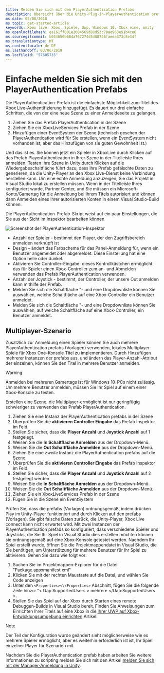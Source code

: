 ```yaml
---
title: Melden Sie sich mit den PlayerAuthentication Prefabs
description: Übersicht über die Unity-Plug-in-PlayerAuthentication prefabs
ms.date: 05/08/2018
ms.topic: get-started-article
keywords: Xbox live, Xbox, Spiele, Uwp, Windows 10, Xbox eine, unity
ms.openlocfilehash: ea161ff801e2004569d88d53c78ae963e91b4ce6
ms.sourcegitcommit: b034650b684a767274d5d88746faeea373c8e34f
ms.translationtype: MT
ms.contentlocale: de-DE
ms.lasthandoff: 03/06/2019
ms.locfileid: "57605735"
---
```

# <a name="easy-sign-in-with-the-playerauthentication-prefab"></a>Einfache melden Sie sich mit den PlayerAuthentication Prefabs

Die PlayerAuthentication-Prefab ist die einfachste Möglichkeit zum Titel des Xbox Live-Authentifizierung hinzugefügt. Es dauert nur drei einfache Schritten, die von der eine neue Szene zu einer Anmeldeseite zu gelangen.

1. Ziehen Sie das Prefab PlayerAuthentication in der Szene
2. Ziehen Sie ein XboxLiveServices Prefab in der Szene
3. Hinzufügen einer EventSystem der Szene (technisch gesehen der PlayerAuthentication wird für Sie erstellen, wenn ein EventSystem nicht vorhanden ist, aber das Hinzufügen von sie guten Gewohnheit ist.)

Und das ist es. Sie können jetzt ein Spieler in XboxLive durch Klicken auf das Prefab PlayerAuthentication in Ihrer Szene in der Titelleiste Ihres anmelden. Testen Ihre Szene in Unity durch Klicken auf die Wiedergabeschaltfläche führt dazu, dass Ihre Prefab gefälschte Daten zu generieren, da die Unity-Player an den Xbox Live-Dienst keine Verbindung herstellen kann. Um eine echte Anmeldung anzuzeigen, Sie das Projekt in Visual Studio lokal zu erstellen müssen. Wenn in der Titelleiste Ihres konfiguriert wurde, Partner Center, und Sie müssen ein Microsoft-Konto/Gamertag für die Anmeldung bei Ihrem Titels autorisiert und können dann Anmelden eines Ihrer autorisierten Konten in einem Visual Studio-Build können.

Die PlayerAuthentication-Prefab-Skript weist auf ein paar Einstellungen, die Sie aus der Sicht im Inspektor bearbeiten können.

![Screenshot der PlayerAuthentication-Inspektor](../images/unity/playerauthentication_prefab_inspector.JPG)

* Anzahl der Spieler - bestimmt den Player, der den Zugriffsbereich anmelden verknüpft ist
* Design – ändert das Farbschema für das Panel-Anmeldung für, wenn ein Benutzer angemeldet oder abgemeldet. Diese Einstellung hat eine Option helle oder dunkel.
* Aktivieren Sie Controller-Eingabe: dieses Kontrollkästchen ermöglicht das für Spieler einen Xbox-Controller zum an- und Abmelden verwenden das Prefab PlayerAuthentication verwenden.
* Anzahl der Joystick - bestimmt, der Controller, der unsere Out anmelden kann mithilfe der Prefab.
* Melden Sie sich die Schaltfläche "- und eine Dropdownliste können Sie auswählen, welche Schaltfläche auf eine Xbox-Controller ein Benutzer anmeldet.
* Melden Sie sich die Schaltfläche "- und eine Dropdownliste können Sie auswählen, auf welche Schaltfläche auf eine Xbox-Controller, ein Benutzer anmeldet.

## <a name="multiplayer-scenario"></a>Multiplayer-Szenario

Zusätzlich zur Anmeldung einen Spieler können Sie auch mehrere PlayerAuthentication prefabs (Vorlagen) verwenden, lokales Multiplayer-Spiele für Xbox One-Konsole Titel zu implementieren. Durch Hinzufügen mehrerer Instanzen der prefabs aus, und ändern das Player-Anzahl-Attribut der einzelnen, können Sie den Titel in mehrere Benutzer anmelden.

> [!WARNING]
> Anmelden bei mehreren Gamertags ist für Windows 10-PCs nicht zulässig. Um mehrere Benutzer anmelden, müssen Sie Ihr Spiel auf einem einer Xbox-Konsole zu testen.

Erstellen eine Szene, die Multiplayer-ermöglicht ist nur geringfügig schwieriger zu verwenden das Prefab PlayerAuthentication.

1. Ziehen Sie eine Instanz der PlayerAuthentication prefabs in der Szene
2. Überprüfen Sie die **aktivieren Controller Eingabe** das Prefab Inspektor im Feld.
3. Stellen Sie sicher, dass die **Player Anzahl** und **Joystick Anzahl** auf 1 festgelegt.
4. Weisen Sie die **In Schaltfläche Anmelden** aus der Dropdown-Menü.
5. Weisen Sie die **Out Schaltfläche Anmelden** aus der Dropdown-Menü.
6. Ziehen Sie eine *zweite* Instanz die PlayerAuthentication prefabs auf die Szene.
7. Überprüfen Sie die **aktivieren Controller Eingabe** das Prefab Inspektor im Feld.
8. Stellen Sie sicher, dass die **Player Anzahl** und **Joystick Anzahl** auf 2 festgelegt werden.
9. Weisen Sie die **In Schaltfläche Anmelden** aus der Dropdown-Menü.
10. Weisen Sie die **Out Schaltfläche Anmelden** aus der Dropdown-Menü.
11. Ziehen Sie ein XboxLiveServices Prefab in der Szene
12. Fügen Sie in die Szene ein EventSystem

Prüfen Sie, dass die prefabs (Vorlagen) ordnungsgemäß, indem drücken Play im Unity-Player funktioniert und durch Klicken auf den prefabs (Vorlagen). Sie gibt falsche Daten zurück, die Unity-Player, Xbox Live connect kann nicht erwartet wird. Mit zwei Instanzen der PlayerAuthentication prefabs so konfiguriert, dass verschiedene Spieler und Joysticks, die Sie Ihr Spiel in Visual Studio dies erstellen möchten können sie ordnungsgemäß auf eine Xbox-Konsole getestet werden. Nachdem Ihr Spiel erstellt wurde, öffnen Sie die Projektmappendatei in Visual Studio, die Sie benötigen, um Unterstützung für mehrere Benutzer für Ihr Spiel zu aktivieren.
Gehen Sie dazu wie folgt vor:

1. Suchen Sie im Projektmappen-Explorer für die Datei "Package.appxmanifest.xml"
2. Klicken Sie mit der rechten Maustaste auf die Datei, und wählen Sie Code anzeigen
3. Unter den `<Properties><\/Properties>` Abschnitt, fügen Sie die folgende Zeile hinzu: "< Uap:SupportedUsers > mehrere <\/Uap:SupportedUsers >.
4. Stellen Sie das Spiel auf der Xbox durch Starten eines remote Debuggen-Builds in Visual Studio bereit. Finden Sie Anweisungen zum Einrichten Ihrer Titels auf eine Xbox in die [Ihrer UWP auf Xbox-Entwicklungsumgebung einrichten](../../xbox-apps/development-environment-setup.md) Artikel.

> [!NOTE]
> Der Teil der Konfiguration wurde geändert sieht möglicherweise wie es mehrere Spieler ermöglicht, aber es weiterhin erforderlich ist ist, Ihr Spiel einzelner Player für Szenarien mit.

Nachdem Sie die PlayerAuthentication prefab haben arbeiten Sie weitere Informationen zu scripting melden Sie sich mit den Artikel [melden Sie sich mit der Manager-Anmeldung in Unity](sign-in-manager.md).